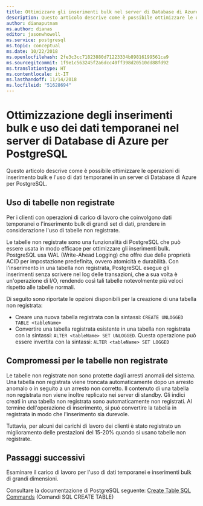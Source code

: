 ```yaml
---
title: Ottimizzare gli inserimenti bulk nel server di Database di Azure per PostgreSQL
description: Questo articolo descrive come è possibile ottimizzare le operazioni di inserimento bulk nel server di Database di Azure per PostgreSQL.
author: dianaputnam
ms.author: dianas
editor: jasonwhowell
ms.service: postgresql
ms.topic: conceptual
ms.date: 10/22/2018
ms.openlocfilehash: 2fe3c3cc71823880d71223334b89816199561ca9
ms.sourcegitcommit: 1f9e1c563245f2a6dcc40ff398d20510dd88fd92
ms.translationtype: HT
ms.contentlocale: it-IT
ms.lasthandoff: 11/14/2018
ms.locfileid: "51628694"
---
```

# <a name="optimizing-bulk-inserts-and-use-of-transient-data-on-azure-database-for-postgresql-server"></a>Ottimizzazione degli inserimenti bulk e uso dei dati temporanei nel server di Database di Azure per PostgreSQL 
Questo articolo descrive come è possibile ottimizzare le operazioni di inserimento bulk e l'uso di dati temporanei in un server di Database di Azure per PostgreSQL.

## <a name="using-unlogged-tables"></a>Uso di tabelle non registrate
Per i clienti con operazioni di carico di lavoro che coinvolgono dati temporanei o l'inserimento bulk di grandi set di dati, prendere in considerazione l'uso di tabelle non registrate.

Le tabelle non registrate sono una funzionalità di PostgreSQL che può essere usata in modo efficace per ottimizzare gli inserimenti bulk. PostgreSQL usa WAL (Write-Ahead Logging) che offre due delle proprietà ACID per impostazione predefinita, ovvero atomicità e durabilità. Con l'inserimento in una tabella non registrata, PostgreSQL esegue gli inserimenti senza scrivere nel log delle transazioni, che a sua volta è un'operazione di I/O, rendendo così tali tabelle notevolmente più veloci rispetto alle tabelle normali.

Di seguito sono riportate le opzioni disponibili per la creazione di una tabella non registrata:
- Creare una nuova tabella registrata con la sintassi: `CREATE UNLOGGED TABLE <tableName>`
- Convertire una tabella registrata esistente in una tabella non registrata con la sintassi: `ALTER <tableName> SET UNLOGGED`.  Questa operazione può essere invertita con la sintassi: `ALTER <tableName> SET LOGGED`

## <a name="unlogged-table-tradeoff"></a>Compromessi per le tabelle non registrate
Le tabelle non registrate non sono protette dagli arresti anomali del sistema. Una tabella non registrata viene troncata automaticamente dopo un arresto anomalo o in seguito a un arresto non corretto. Il contenuto di una tabella non registrata non viene inoltre replicato nei server di standby. Gli indici creati in una tabella non registrata sono automaticamente non registrati.  Al termine dell'operazione di inserimento, si può convertire la tabella in registrata in modo che l'inserimento sia durevole.

Tuttavia, per alcuni dei carichi di lavoro dei clienti è stato registrato un miglioramento delle prestazioni del 15-20% quando si usano tabelle non registrate.

## <a name="next-steps"></a>Passaggi successivi
Esaminare il carico di lavoro per l'uso di dati temporanei e inserimenti bulk di grandi dimensioni.  

Consultare la documentazione di PostgreSQL seguente: [Create Table SQL Commands](https://www.postgresql.org/docs/current/static/sql-createtable.html) (Comandi SQL CREATE TABLE)
